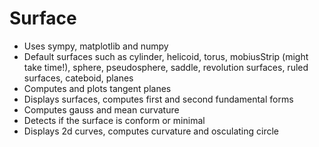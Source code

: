 # Surface
* Uses sympy, matplotlib and numpy
* Default surfaces such as cylinder, helicoid, torus, mobiusStrip (might take time!), sphere, pseudosphere, saddle, revolution surfaces, ruled surfaces, cateboid, planes
* Computes and plots tangent planes
* Displays surfaces, computes first and second fundamental forms
* Computes gauss and mean curvature
* Detects if the surface is conform or minimal
* Displays 2d curves, computes curvature and osculating circle
